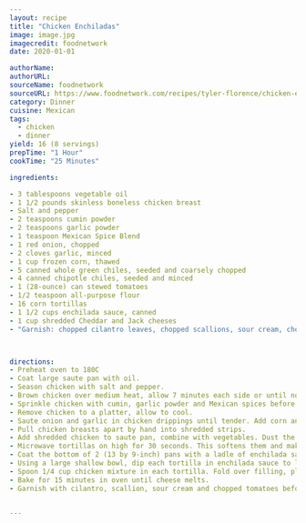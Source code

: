 ```yaml
---
layout: recipe
title: "Chicken Enchiladas" 
image: image.jpg
imagecredit: foodnetwork
date: 2020-01-01

authorName: 
authorURL: 
sourceName: foodnetwork
sourceURL: https://www.foodnetwork.com/recipes/tyler-florence/chicken-enchiladas-recipe-1907241
category: Dinner 
cuisine: Mexican 
tags:
  - chicken
  - dinner
yield: 16 (8 servings)
prepTime: "1 Hour"
cookTime: "25 Minutes"

ingredients:

- 3 tablespoons vegetable oil
- 1 1/2 pounds skinless boneless chicken breast
- Salt and pepper
- 2 teaspoons cumin powder
- 2 teaspoons garlic powder
- 1 teaspoon Mexican Spice Blend
- 1 red onion, chopped
- 2 cloves garlic, minced
- 1 cup frozen corn, thawed
- 5 canned whole green chiles, seeded and coarsely chopped
- 4 canned chipotle chiles, seeded and minced
- 1 (28-ounce) can stewed tomatoes
- 1/2 teaspoon all-purpose flour
- 16 corn tortillas
- 1 1/2 cups enchilada sauce, canned
- 1 cup shredded Cheddar and Jack cheeses
- "Garnish: chopped cilantro leaves, chopped scallions, sour cream, chopped tomatoes"



directions:
- Preheat oven to 180C
- Coat large saute pan with oil. 
- Season chicken with salt and pepper. 
- Brown chicken over medium heat, allow 7 minutes each side or until no longer pink.
- Sprinkle chicken with cumin, garlic powder and Mexican spices before turning. 
- Remove chicken to a platter, allow to cool. 
- Saute onion and garlic in chicken drippings until tender. Add corn and chiles. Stir well to combine. Add canned tomatoes, saute 1 minute. 
- Pull chicken breasts apart by hand into shredded strips. 
- Add shredded chicken to saute pan, combine with vegetables. Dust the mixture with flour to help set. 
- Microwave tortillas on high for 30 seconds. This softens them and makes them more pliable. 
- Coat the bottom of 2 (13 by 9-inch) pans with a ladle of enchilada sauce. 
- Using a large shallow bowl, dip each tortilla in enchilada sauce to lightly coat.
- Spoon 1/4 cup chicken mixture in each tortilla. Fold over filling, place 8 enchiladas in each pan with seam side down. Top with remaining enchilada sauce and cheese. 
- Bake for 15 minutes in oven until cheese melts. 
- Garnish with cilantro, scallion, sour cream and chopped tomatoes before serving. Serve with Spanish rice and beans. 


---
```


